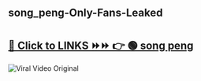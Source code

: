 
 ## song_peng-Only-Fans-Leaked

# <h2><a href="https://clipsfans.com/song_peng&ref=git">🔗 Click to LINKS ⏩⏩ 👉 🟢 song peng </a></h2>

<a href="https://clipsfans.com/song_peng&ref=git" rel="nofollow" data-target="animated-image.originalLink"><img src="https://i.ibb.co.com/xMMVF88/686577567.gif" alt="Viral Video Original" style="max-width: 100%; display: inline-block;" data-target="animated-image.originalImage"></a>
